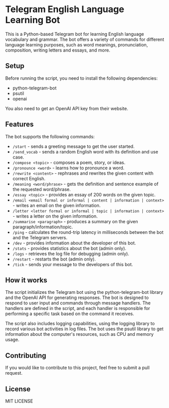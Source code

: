 # Telegram English Language Learning Bot

This is a Python-based Telegram bot for learning English language vocabulary and grammar. The bot offers a variety of commands for different language learning purposes, such as word meanings, pronunciation, composition, writing letters and essays, and more.

## Setup
Before running the script, you need to install the following dependencies:

- python-telegram-bot
- psutil
- openai

You also need to get an OpenAI API key from their website.

## Features
The bot supports the following commands:

- `/start` - sends a greeting message to get the user started.
- `/send_vocab` - sends a random English word with its definition and use case.
- `/compose <topic>` - composes a poem, story, or ideas.
- `/pronounce <word>` - learns how to pronounce a word.
- `/rewrite <content>` - rephrases and rewrites the given content with correct English.
- `/meaning <word/phrase>` - gets the definition and sentence example of the requested word/phrase.
- `/essay <topic>` - provides an essay of 200 words on the given topic.
- `/email <email formal or informal | content | information | context>` - writes an email on the given information.
- `/letter <letter formal or informal | topic | information | context>` - writes a letter on the given information.
- `/summarise <paragraph>` - produces a summary on the given paragraph/information/topic.
- `/ping` - calculates the round-trip latency in milliseconds between the bot and the Telegram servers.
- `/dev` - provides information about the developer of this bot.
- `/stats` - provides statistics about the bot (admin only).
- `/logs` - retrieves the log file for debugging (admin only).
- `/restart` - restarts the bot (admin only).
- `/tick` - sends your message to the developers of this bot.

## How it works
The script initializes the Telegram bot using the python-telegram-bot library and the OpenAI API for generating responses. The bot is designed to respond to user input and commands through message handlers. The handlers are defined in the script, and each handler is responsible for performing a specific task based on the command it receives.

The script also includes logging capabilities, using the logging library to record various bot activities in log files. The bot uses the psutil library to get information about the computer's resources, such as CPU and memory usage.

## Contributing
If you would like to contribute to this project, feel free to submit a pull request.

## License
MIT LICENSE
